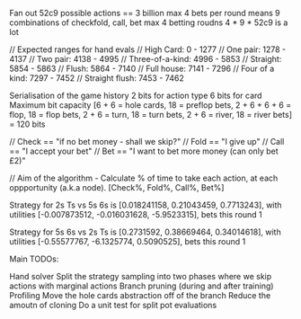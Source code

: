 Fan out
52c9 possible actions == 3 billion
max 4 bets per round means 9 combinations of checkfold, call, bet
max 4 betting roudns
4 * 9 * 52c9 is a lot

// Expected ranges for hand evals
// High Card:              0 - 1277
// One pair:            1278 - 4137
// Two pair:            4138 - 4995
// Three-of-a-kind:     4996 - 5853
// Straight:            5854 - 5863
// Flush:               5864 - 7140
// Full house:          7141 - 7296
// Four of a kind:      7297 - 7452
// Straight flush:      7453 - 7462

Serialisation of the game history
2 bits for action type
6 bits for card
Maximum bit capacity
[6 + 6 = hole cards, 18 = preflop bets, 2 + 6 + 6 + 6 = flop, 18 = flop bets, 2 + 6 = turn, 18 = turn bets, 2 + 6 = river, 18 = river bets] = 120 bits

// Check == "if no bet money - shall we skip?"
// Fold == "I give up"
// Call == "I accept your bet"
// Bet == "I want to bet more money (can only bet £2)"

// Aim of the algorithm - Calculate % of time to take each action, at each oppportunity (a.k.a node).
[Check%, Fold%, Call%, Bet%]

Strategy for 2s Ts vs 5s 6s is [0.018241158, 0.21043459, 0.7713243], with utilities [-0.007873512, -0.016031628, -5.9523315], bets this round 1

Strategy for 5s 6s vs 2s Ts is [0.2731592, 0.38669464, 0.34014618], with utilities [-0.55577767, -6.1325774, 0.5090525], bets this round 1


Main TODOs:

Hand solver
Split the strategy sampling into two phases where we skip actions with marginal actions
Branch pruning (during and after training)
Profiling
Move the hole cards abstraction off of the branch
Reduce the amoutn of cloning
Do a unit test for split pot evaluations